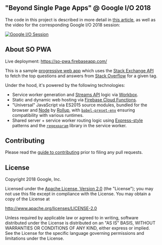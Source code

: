 ## "Beyond Single Page Apps" @ Google I/O 2018

The code in this project is described in more detail in
[this article](https://developers.google.com/web/updates/2018/05/beyond-spa), as well as the video
for the corresponding Google I/O 2018 session:

[![Google I/O Session](https://img.youtube.com/vi/X6yof_vIQnk/0.jpg)](https://www.youtube.com/watch?v=X6yof_vIQnk)

## About SO PWA

Live deployment: https://so-pwa.firebaseapp.com/

This is a sample
[progressive web app](https://developers.google.com/web/progressive-web-apps/)
which uses the [Stack Exchange API](https://api.stackexchange.com/) to fetch the
top questions and answers from [Stack Overflow](https://stackoverflow.com/) for
a given tag.

Under the hood, it's powered by the following technologies:

- Service worker generation and [Streams API](https://streams.spec.whatwg.org/)
logic via [Workbox](https://developers.google.com/web/tools/workbox/).
- Static and dynamic web hosting via
[Firebase Cloud Functions](https://firebase.google.com/docs/functions/).
- "Universal" JavaScript via ES2015 source modules, bundled for the browser and
[Node](https://nodejs.org/) by [Rollup](https://rollupjs.org/), with
[`babel-preset-env`](https://babeljs.io/docs/plugins/preset-env/) ensuring
compatibility with various runtimes.
- Shared server + service worker routing logic using
[Express-style](https://expressjs.com/en/guide/routing.html) patterns and the
[`regexparam`](https://github.com/lukeed/regexparam) library in the service
worker.

## Contributing

Please read the [guide to contributing](CONTRIBUTING.md) prior to filing any
pull requests.

## License

Copyright 2018 Google, Inc.

Licensed under the [Apache License, Version 2.0](LICENSE) (the "License");
you may not use this file except in compliance with the License. You may
obtain a copy of the License at

  http://www.apache.org/licenses/LICENSE-2.0

Unless required by applicable law or agreed to in writing, software
distributed under the License is distributed on an "AS IS" BASIS,
WITHOUT WARRANTIES OR CONDITIONS OF ANY KIND, either express or implied.
See the License for the specific language governing permissions and
limitations under the License.
